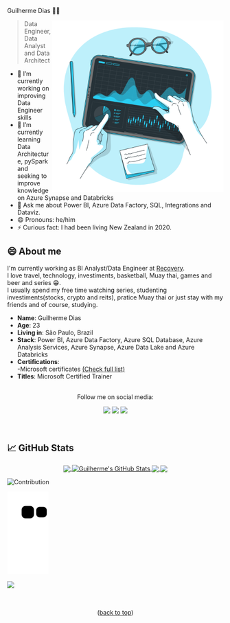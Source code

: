 
<!--<img width=100% src="https://capsule-render.vercel.app/api?type=waving&color=29CEF2&height=180&section=header&text=Guilherme Dias ✊🏾&fontSize=30&fontColor=fff&animation=twinkling&fontAlignY=35"/> 
</br>-->
Guilherme Dias ✊🏾
<div id="top"></div>
<img src="https://github.com/diassmith/diassmith/blob/main/Dark%20analytics.png" min-width="550px" max-width="550px" width="400px" align="right" alt="Computador iuriCode" />


<!--# Guilherme Dias ✊🏾-->
> Data Engineer, Data Analyst and Data Architect

- 🔭 I’m currently working on improving Data Engineer skills   
- 🌱 I’m currently learning Data Architecture, pySpark and seeking to improve knowledge on Azure Synapse and Databricks
- 💬 Ask me about Power BI, Azure Data Factory, SQL, Integrations and Dataviz.
- 😄 Pronouns: he/him
- ⚡ Curious fact: I had been living New Zealand in 2020.


## 😄 About me
 I'm currently working as BI Analyst/Data Engineer at [Recovery](https://www.gruporecovery.com/quem-somos/).</br>
 I love travel, technology, investiments, basketball, Muay thai, games and beer and series 😁.</br>
 I usually spend my free time watching series, studenting investiments(stocks, crypto and reits), pratice Muay thai or just stay with my friends and of course, studying.

* **Name**: Guilherme Dias
* **Age**: 23
* **Living in**: São Paulo, Brazil
* **Stack**: Power BI, Azure Data Factory, Azure SQL Database, Azure Analysis Services, Azure Synapse, Azure Data Lake and Azure Databricks
* **Certifications**: </br>
 -Microsoft certificates [(Check full list)](https://www.credly.com/users/dias-guilherme/badges)
* **Titles**: Microsoft Certified Trainer</br>

<div align="center">
 <!--<p align="center"><br/>How to reach me:</p><a target='_blank' href="#" alt="Email"><img src="https://img.shields.io/badge/-Gmail-FF0000?style=for-the-badge&labelColor=FF0000&logo=gmail&logoColor=white" /></a>
    <a target='_blank' href="#" alt="WhatsApp"><img src="https://img.shields.io/badge/WhatsApp-25d366?style=for-the-badge&logo=whatsapp&logoColor=white" /></a>
    <a target='_blank' href="#" alt="Telegram"><img src="https://img.shields.io/badge/Telegram-1DA1F2?style=for-the-badge&logo=telegram&logoColor=white" /></a>
    <a target='_blank' href="#" alt="Website"><img src="https://img.shields.io/badge/WordPress-0A0A0A?style=for-the-badge&logo=wordpress&logoColor=white" /></a>-->

<p align="center"><br/>Follow me on social media:</p>
    <a target='_blank' href="#" alt="Medium"><img src="https://img.shields.io/badge/medium-%2312100E.svg?&style=for-the-badge&logo=medium&logoColor=white" /></a>
    <a target='_blank' href="https://www.instagram.com/dias_smith/" alt="Instagram"><img src="https://img.shields.io/badge/Instagram-E4405F?style=for-the-badge&logo=instagram&logoColor=white" /></a>
    <a target='_blank' href="https://www.linkedin.com/in/guilhermediasdataanalyst/" alt="LinkedIn"><img src="https://img.shields.io/badge/LinkedIn-0077B5?style=for-the-badge&logo=linkedin&logoColor=white" /></a>
    <!--<a target='_blank' href="#" alt="YouTube"><img src="https://img.shields.io/badge/YouTube-FF0000?style=for-the-badge&logo=youtube&logoColor=white" /></a>-->
</div>
<br/>

<br/>

   <!--
  <img height="180em" src="https://github-readme-stats.vercel.app/api?username=diassmith&show_icons=true&theme=aura&include_all_commits=true&count_private=true"/>
  <img height="180em" src="https://github-readme-stats.vercel.app/api/top-langs/?username=diassmith&langs_count=8&show_icons=true&theme=aura"/> -->
    
## &#x1f4c8; GitHub Stats

<p align="center"><a href="https://github.com/diassmith">
  <img align="center" src="https://github-readme-stats.vercel.app/api/top-langs/?username=diassmith&theme=react&langs_count=3" />
</a>
<a href="https://github.com/diassmith">
  <img align="center" src="https://github-readme-stats.vercel.app/api?username=diassmith&show_icons=true&line_height=27&count_private=true&theme=react" alt="Guilherme's GitHub Stats" />
</a>

<a href="https://github.com/diassmith/formula1-project">
  <img align="center" src="https://github-readme-stats.vercel.app/api/pin/?username=diassmith&repo=formula1-project&theme=react" />
</a>    

<a href="https://github.com/diassmith/Olist-Project">
  <img align="center" src="https://github-readme-stats.vercel.app/api/pin/?username=diassmith&repo=Olist-Project&theme=react" />
</a>





</br>

![Contribution](https://activity-graph.herokuapp.com/graph?username=diassmith&theme=react-dark&hide_border=true&area=true)

![Snake animation](https://github.com/diassmith/diassmith/blob/output/github-contribution-grid-snake.svg)    
    
![](https://komarev.com/ghpvc/?username=diassmith&color=29CEF2)
<!--
### Main skills:
![Power BI](https://img.shields.io/badge/-Power%20%Bi-0D1117?style=for-the-badge&logo=html5&labelColor=0D1117)&nbsp;
![Data Factory](https://img.shields.io/badge/-Azure%20%Data%20%Factory-0D1117?style=for-the-badge&logo=CSS3&logoColor=1572B6&labelColor=0D1117)&nbsp;
![SQL](https://img.shields.io/badge/-SQL-0D1117?style=for-the-badge&logo=react&labelColor=0D1117)&nbsp;
![AAS](https://img.shields.io/badge/-AAS-0D1117?style=for-the-badge&logo=javascript&labelColor=0D1117&textColor=0D1117)&nbsp;
 
### Tools:
![Visual Studio](https://img.shields.io/badge/-Visual%20Studio-0D1117?style=for-the-badge&logo=visual-studio&logoColor=C8A2C8&labelColor=0D1117)&nbsp;
![Visual Studio Code](https://img.shields.io/badge/-Visual%20Studio%20Code-0D1117?style=for-the-badge&logo=visual-studio-code&logoColor=0D1117&labelColor=0D1117)&nbsp;
![Atom](https://img.shields.io/badge/-atom-0D1117?style=for-the-badge&logo=atom&logoColor=90ee90&labelColor=0D1117)&nbsp;
![Git](https://img.shields.io/badge/-Git-0D1117?style=for-the-badge&logo=git&labelColor=0D1117)&nbsp;
![GitHub](https://img.shields.io/badge/-GitHub-0D1117?style=for-the-badge&logo=github&labelColor=0D1117)&nbsp;
![Windows](https://img.shields.io/badge/-Windows-0D1117?style=for-the-badge&logo=windows&labelColor=0D1117)&nbsp;
![microsoft-office](https://img.shields.io/badge/-microsoft_office-0D1117?style=for-the-badge&logo=microsoft-office&labelColor=0D1117)&nbsp;

### Other Knowledge:
![C#](https://img.shields.io/badge/-cSharp-0D1117?style=for-the-badge&logo=csharp&logoColor=purple&labelColor=0D1117)&nbsp; 
![Python](https://img.shields.io/badge/-python-0D1117?style=for-the-badge&logo=python&logoColor=1572B6&labelColor=0D1117)&nbsp;
![Boostrap](https://img.shields.io/badge/-boostrap-0D1117?style=for-the-badge&logo=bootstrap&labelColor=0D1117)&nbsp;
![MySQL](https://img.shields.io/badge/-mysql-0D1117?style=for-the-badge&logo=mysql&labelColor=0D1117)&nbsp;
![Figma](https://img.shields.io/badge/-figma-0D1117?style=for-the-badge&logo=figma&labelColor=0D1117)&nbsp;
![Handlebars](https://img.shields.io/badge/-handlebars-0D1117?style=for-the-badge&logo=handlebars&labelColor=0D1117)&nbsp;
-->

</div>

<div style="display: inline_block"><br>
  
  <!--<img align="center" alt="Dias-PowerBI" height="30" width="25" src="https://github.com/microsoft/PowerBI-Icons/blob/main/PNG/PowerBI.png">
  
  <img align="center" alt="Dias-Synapse" height="30" width="35" src="https://github.com/benc-uk/icon-collection/blob/master/azure-icons/Azure-Synapse-Analytics.svg">
  
  <img align="center" alt="Dias-key" height="30" width="35" src="https://github.com/benc-uk/icon-collection/blob/master/azure-icons/Key-Vaults.svg">
  
  <img align="center" alt="Dias-ADF" height="30" width="35" src="https://github.com/benc-uk/icon-collection/blob/master/azure-icons/Data-Factory.svg">
  
  <img align="center" alt="Dias-PowerAutomate" height="30" width="35" src="https://github.com/microsoft/PowerBI-Icons/blob/main/PNG/PowerAutomate-Colored.png">
  
  <img align="center" alt="Dias-Js" height="35" width="40" src="https://github.com/benc-uk/icon-collection/blob/master/azure-icons/SQL-Database.svg">
  
  <img align="center" alt="Dias-Python" height="40" width="50" src="https://raw.githubusercontent.com/devicons/devicon/master/icons/python/python-original.svg">
  
  <img align="center" alt="Dias-PySpark" height="30" width="40" src="https://upload.wikimedia.org/wikipedia/commons/thumb/f/f3/Apache_Spark_logo.svg/768px-Apache_Spark_logo.svg.png?20210416091439">
  
  <img align="center" alt="Dias-Scala" height="30" width="35" src="https://raw.githubusercontent.com/OlegIlyenko/scala-icon/master/scala-icon.png">
  
  <img align="center" alt="Dias-Csharp" height="30" width="40" src="https://raw.githubusercontent.com/devicons/devicon/master/icons/csharp/csharp-original.svg">
  
  <img align="center" alt="Dias-Js" height="30" width="40" src="https://raw.githubusercontent.com/devicons/devicon/master/icons/javascript/javascript-plain.svg">
  
  <img align="center" alt="Dias-HTML" height="30" width="40" src="https://raw.githubusercontent.com/devicons/devicon/master/icons/html5/html5-original.svg">
  
  <img align="center" alt="Dias-CSS" height="30" width="40" src="https://raw.githubusercontent.com/devicons/devicon/master/icons/css3/css3-original.svg">
  
  <img align="center" alt="Dias-Figma" height="30" width="40" src="https://www.vectorlogo.zone/logos/figma/figma-icon.svg">
  
  <img align="center" alt="Dias-PS" height="30" width="40" src="https://raw.githubusercontent.com/devicons/devicon/master/icons/photoshop/photoshop-line.svg">
  
  <img align="center" alt="Dias-AzureDevOps" height="30" width="40" src="https://github.com/benc-uk/icon-collection/blob/master/azure-icons/Azure-DevOps.svg">
  
  <img align="center" alt="Dias-GCP" height="40" width="40" src="https://www.vectorlogo.zone/logos/google_cloud/google_cloud-icon.svg">
  
  <img align="center" alt="Dias-Azure" height="40" width="40" src="https://www.vectorlogo.zone/logos/microsoft_azure/microsoft_azure-icon.svg">
  
  <img align="center" alt="Dias-AWS" height="40" width="40" src="https://raw.githubusercontent.com/devicons/devicon/master/icons/amazonwebservices/amazonwebservices-original-wordmark.svg">-->
  
  <p align="center">(<a href="#top">back to top</a>)</p>
  
  

